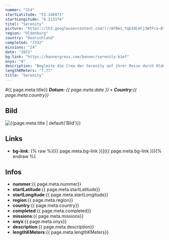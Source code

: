 ```yaml
---
nummer: "314"
startLatitude: "53.146971"
startLongitude: "8.213374"
titel: "Serenity"
picture: "https://lh3.googleusercontent.com/lr/AFBm1_YqbI0LHlj3WfFca-Bt_70k1Rkld4DOw7i33RxmYd3h04_gaWP8SMmFirhcqqdOKd26s4N2QzlHA4i1ci6Omln5XJfwg7lK-X93RobXOnneGv_Gxvl20qzgoQnhSyQ9VyCnCSdZAkW4inB_I5c2bbIIQBu-kJL2N6gnzTu9V8yNfMBvVlkcoBK5xnjZJR7hHGRdvRUjP7wcOTY1iz5B9MBHS_eyjUeHgngm1nVqyUQzSAszpwh-IDGE2-LUQ_sINbe4uPqt5MxhSuNp10D0IfrdqZs_XzfgTJK4PcAZR4q7hChbVZINrRyXmQ57b7K5fYy_UZ-IKlkQ-1ssy3zM6s7i8x5Q99QWrnjmAzC5xZVxs6CUcAYEbLdc3gGgvBsw8IuINxf6rOZ73ozGkJvD5Cl72NHLtAkIltZPYwSwGHYNSbllkNeH-xehmazuI6IAxzOOczxvdkktn0aHd9_7xs5DsM-wuUVPlHYChBIPrKB31Aclbw_QrllvkJF7HA1OI7VrihhfgNvC5HcUDhA9-ryn3tNBRjoZ-L6MQ9wNH-eC3JCU3jc6M2Mo-5Io6WqjlCUJr-5kEMnDYBMYa8zpK25tljQiy2C_drM1BG2p7BwUYQFDm--HVOtljv2WBsWRHCPs-ibIiudoGczbuZOsFrmH9oGdYjBc_ApH6snAfjnlH0K3ZdIPYd974qKMOuFKVMefVHJz9Jk4dZ12thphnTZEJU0zRHK792Tn1NMe7ielNG4bet_zCv9dRFIoXJgGK2xWCE0zjBujPEOTa8Tp-TKlvdTWtq--63X4GaEy-kzMIlDKd2HVCoLEApMGciCElm9rteKhbTbIZjzzkYvCHjqbJjQWNjE"
region: "Oldenburg"
country: "Deutschland"
completed: "7332"
missions: "24"
date: "2021"
bg-link: "https://bannergress.com/banner/serenity-b1ef"
onyx: "0"
description: "Begleite die Crew der Serenity auf ihrer Reise durch Oldenburg. Es sollte einige uniques geben."
lengthKMeters: "7,77"
title: "Serenity"
---
```


#{{ page.meta.title}}
_**Datum:** {{ page.meta.date }} • **Country:**{{ page.meta.country}}_

## Bild
![{{page.meta.title | default('Bild')}}]({{page.meta.picture}})

## Links
- **bg-link**: {% raw %}[{{ page.meta.bg-link }}]({{ page.meta.bg-link }}){% endraw %}

## Infos
- **nummer**:{{ page.meta.nummer}}
- **startLatitude**:{{ page.meta.startLatitude}}
- **startLongitude**:{{ page.meta.startLongitude}}
- **region**:{{ page.meta.region}}
- **country**:{{ page.meta.country}}
- **completed**:{{ page.meta.completed}}
- **missions**:{{ page.meta.missions}}
- **onyx**:{{ page.meta.onyx}}
- **description**:{{ page.meta.description}}
- **lengthKMeters**:{{ page.meta.lengthKMeters}}

